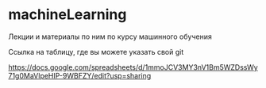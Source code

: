 # machineLearning
Лекции и материалы по ним по курсу машинного обучения


Ссылка на таблицу, где вы можете указать свой git

https://docs.google.com/spreadsheets/d/1mmoJCV3MY3nV1Bm5WZDssWy71g0MaVlpeHIP-9WBFZY/edit?usp=sharing
